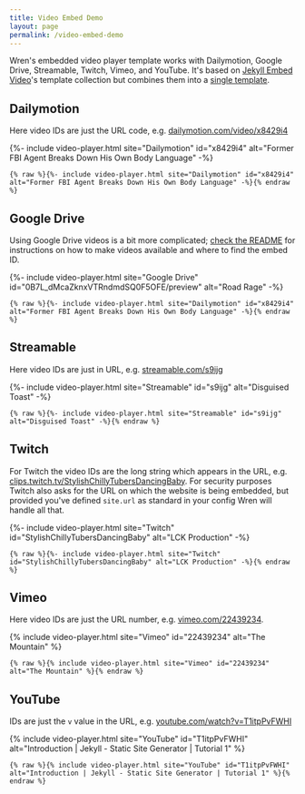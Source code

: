```yaml
---
title: Video Embed Demo
layout: page
permalink: /video-embed-demo
---
```


Wren's embedded video player template works with Dailymotion, Google Drive, Streamable, Twitch, Vimeo, and YouTube. It's based on [Jekyll Embed Video]'s template collection but combines them into a [single template][Wren's Embed Video].

[Jekyll Embed Video]: https://github.com/nathancy/jekyll-embed-video
[Wren's Embed Video]: https://github.com/Foggalong/Wren/blob/main/_includes/video-player.html

## Dailymotion

Here video IDs are just the URL code, e.g. [dailymotion.com/video/x8429i4][dailymotion]

[dailymotion]: https://www.dailymotion.com/video/x8429i4

{%- include video-player.html site="Dailymotion" id="x8429i4" alt="Former FBI Agent Breaks Down His Own Body Language" -%}

```liquid
{% raw %}{%- include video-player.html site="Dailymotion" id="x8429i4" alt="Former FBI Agent Breaks Down His Own Body Language" -%}{% endraw %}
```

## Google Drive

Using Google Drive videos is a bit more complicated; [check the README][wiki] for instructions on how to make videos available and where to find the embed ID.

[wiki]: https://github.com/nathancy/jekyll-embed-video#embed-google-drive

{%- include video-player.html site="Google Drive" id="0B7L_dMcaZknxVTRndmdSQ0F5OFE/preview" alt="Road Rage" -%}

```liquid
{% raw %}{%- include video-player.html site="Dailymotion" id="x8429i4" alt="Former FBI Agent Breaks Down His Own Body Language" -%}{% endraw %}
```

## Streamable

Here video IDs are just in URL, e.g. [streamable.com/s9ijg][streamable]

[streamable]: https://streamable.com/s9ijg

{%- include video-player.html site="Streamable" id="s9ijg" alt="Disguised Toast" -%}

```liquid
{% raw %}{%- include video-player.html site="Streamable" id="s9ijg" alt="Disguised Toast" -%}{% endraw %}
```

## Twitch

For Twitch the video IDs are the long string which appears in the URL, e.g. [clips.twitch.tv/StylishChillyTubersDancingBaby][twitch]. For security purposes Twitch also asks for the URL on which the website is being embedded, but provided you've defined `site.url` as standard in your config Wren will handle all that.

[twitch]: https://clips.twitch.tv/StylishChillyTubersDancingBaby

{%- include video-player.html site="Twitch" id="StylishChillyTubersDancingBaby" alt="LCK Production" -%}

```liquid
{% raw %}{%- include video-player.html site="Twitch" id="StylishChillyTubersDancingBaby" alt="LCK Production" -%}{% endraw %}
```

## Vimeo

Here video IDs are just the URL number, e.g. [vimeo.com/22439234][vimeo].

[vimeo]: https://vimeo.com/22439234

{% include video-player.html site="Vimeo" id="22439234" alt="The Mountain" %}

```liquid
{% raw %}{% include video-player.html site="Vimeo" id="22439234" alt="The Mountain" %}{% endraw %}
```

## YouTube

IDs are just the `v` value in the URL, e.g. [youtube.com/watch?v=T1itpPvFWHI][youtube]

[youtube]: https://www.youtube.com/watch?v=T1itpPvFWHI

{% include video-player.html site="YouTube" id="T1itpPvFWHI" alt="Introduction | Jekyll - Static Site Generator | Tutorial 1" %}

```liquid
{% raw %}{% include video-player.html site="YouTube" id="T1itpPvFWHI" alt="Introduction | Jekyll - Static Site Generator | Tutorial 1" %}{% endraw %}
```
